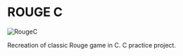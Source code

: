 # ROUGE C

![RougeC](http://nikolapacekvetnic.rs/wp-content/uploads/2022/04/Screenshot-2022-04-21-at-01.36.16.png)

Recreation of classic Rouge game in C. C practice project.
